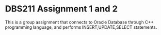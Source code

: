 # DBS211 Assignment 1 and 2

This is a group assignment that connects to Oracle Database through C++ programming language, and performs INSERT,UPDATE,SELECT statements.
